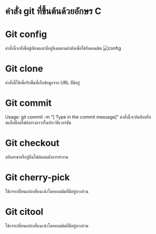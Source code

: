 # คำสั่ง git ที่ขึ้นต้นด้วยอักษร C
# Git config
คำสั่งนี้จะตั้งชื่อผู้เขียนและที่อยู่อีเมลตามลำดับเพื่อใช้กับคอมมิต
![config](https://github.com/Phetteepop/Git_A-Z_Mission_65030109/assets/144197367/e6a8adcc-2b7f-424d-8339-253b34fc57b8)

# Git clone
คำสั่งนี้ใช้เพื่อรับพื้นที่เก็บข้อมูลจาก URL ที่มีอยู่
# Git commit
Usage: git commit -m “[ Type in the commit message]”
คำสั่งนี้จะบันทึกหรือสแน็ปช็อตไฟล์อย่างถาวรในประวัติเวอร์ชัน
# Git checkout
สลับสาขาหรือกู้คืนไฟล์แผนผังการทำงาน
# Git cherry-pick
ใช้การเปลี่ยนแปลงที่แนะนำโดยคอมมิตที่มีอยู่บางส่วน
# Git citool
ใช้การเปลี่ยนแปลงที่แนะนำโดยคอมมิตที่มีอยู่บางส่วน
